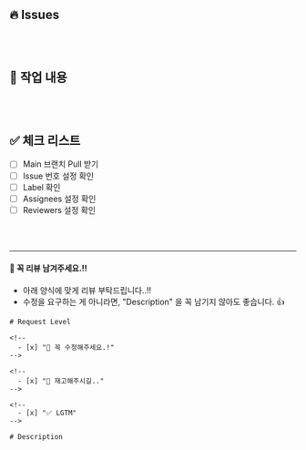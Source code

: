 ## 🔥 Issues

<!-- [여기서부터 주석]

    - 관련된 issue 티켓과 링크를 작성해주세요.

      ex)
* issue: [KAN-](https://turbinelectrical.atlassian.net/browse/KAN-)
* sub-issues:
   - [KAN-](https://turbinelectrical.atlassian.net/browse/KAN-)
   - [KAN-](https://turbinelectrical.atlassian.net/browse/KAN-)



[여기까지 주석] -->

<br/>
<br/>

## 🎯 작업 내용

<!-- [여기서부터 주석]

    - 👋🏼 이 주석 영역 아래, "작업 내용" 항목 을 다음과 같은 형식으로 작성해주세요. (이미지/동영상을 추가하면 엄청 좋습니다. 👍)

        예시)
        - [commit 이름](commit url)
          - 이 commit 에서는 이러이러한 작업을 했습니다.
          - 이러이러한 내용을 꼭 숙지해주세요.

        - [commit 이름](commit url)
          - 이 commit 에서는 이러이러한 작업을 했습니다.
          - 이러이러한 내용을 꼭 숙지해주세요.

    - "이건 알겠지?" 라고 생각되는 것조차 적어야합니다.!

    - publish 작업을 했거나 jsx 요소를 건드린 경우, 무조건 이미지를 첨부해주세요.

[여기까지 주석] -->

<br/>
<br/>

## ✅ 체크 리스트

<!-- [여기서부터 주석]

    👋🏼 이 주석 영역 아래, checklist 꼭 확인하고 표식을 남겨주세요.

    체크하는 방법)
    "[" 랑 "]" 사이에 공백없이 x 표시해주기!!!

    올바른 예)
    [x]

    잘못된 예)
    [ x]
    [x ]
    [ x ]

[여기까지 주석] -->

- [ ] Main 브랜치 Pull 받기
- [ ] Issue 번호 설정 확인
- [ ] Label 확인
- [ ] Assignees 설정 확인
- [ ] Reviewers 설정 확인

<br/>
<br/>

---

#### 🙏 꼭 리뷰 남겨주세요.!!

- 아래 양식에 맞게 리뷰 부탁드립니다..!!
- 수정을 요구하는 게 아니라면, "Description" 을 꼭 남기지 않아도 좋습니다. 👍

```text
# Request Level

<!--
  - [x] "🚨 꼭 수정해주세요.!"
-->

<!--
  - [x] "🚧 재고해주시길.."
-->

<!--
  - [x] "✅ LGTM"
-->

# Description

```

